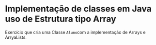 # Implementação de classes em Java uso de Estrutura tipo Array

Exercício que cria uma Classe `Aluno`com a implementação de Arrays e ArryaLists.
